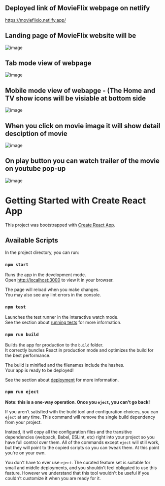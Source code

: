 ## Deployed link of MovieFlix webpage on netlify
https://movieflixio.netlify.app/

## Landing page of MovieFlix website will be

![image](https://github.com/user-attachments/assets/1a063acd-6de8-4551-82b5-15b407c5c1d5)

## Tab mode view of webpage

![image](https://github.com/user-attachments/assets/6275c24b-e319-4391-8337-5e6ea1a4f4e1)

## Mobile mode view of webapge - (The Home and TV show icons will be visiable at bottom side

![image](https://github.com/user-attachments/assets/2e826edc-b554-4de6-9e27-f17f77be53b7)

## When you click on movie image it will show detail desciption of movie

![image](https://github.com/user-attachments/assets/88cb2543-9b5c-4a09-bf9b-6a6075dc2eee)

## On play button you can watch trailer of the movie on youtube pop-up

![image](https://github.com/user-attachments/assets/22edd341-ba82-48ea-b846-54badcb7519a)


# Getting Started with Create React App

This project was bootstrapped with [Create React App](https://github.com/facebook/create-react-app).

## Available Scripts

In the project directory, you can run:

### `npm start`

Runs the app in the development mode.\
Open [http://localhost:3000](http://localhost:3000) to view it in your browser.

The page will reload when you make changes.\
You may also see any lint errors in the console.

### `npm test`

Launches the test runner in the interactive watch mode.\
See the section about [running tests](https://facebook.github.io/create-react-app/docs/running-tests) for more information.

### `npm run build`

Builds the app for production to the `build` folder.\
It correctly bundles React in production mode and optimizes the build for the best performance.

The build is minified and the filenames include the hashes.\
Your app is ready to be deployed!

See the section about [deployment](https://facebook.github.io/create-react-app/docs/deployment) for more information.

### `npm run eject`

**Note: this is a one-way operation. Once you `eject`, you can't go back!**

If you aren't satisfied with the build tool and configuration choices, you can `eject` at any time. This command will remove the single build dependency from your project.

Instead, it will copy all the configuration files and the transitive dependencies (webpack, Babel, ESLint, etc) right into your project so you have full control over them. All of the commands except `eject` will still work, but they will point to the copied scripts so you can tweak them. At this point you're on your own.

You don't have to ever use `eject`. The curated feature set is suitable for small and middle deployments, and you shouldn't feel obligated to use this feature. However we understand that this tool wouldn't be useful if you couldn't customize it when you are ready for it.

